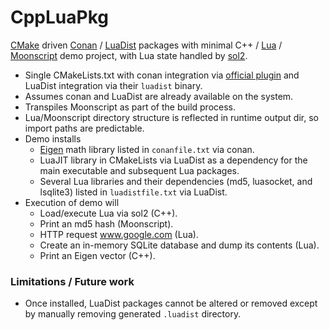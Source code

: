 # CppLuaPkg

[CMake](https://cmake.org/) driven [Conan](https://conan.io/) / [LuaDist](http://luadist.org/) packages with minimal 
C++ / [Lua](https://www.lua.org/) / [Moonscript](http://moonscript.org/) demo project, with Lua state handled by 
[sol2](https://github.com/ThePhD/sol2).

* Single CMakeLists.txt with conan integration via [official plugin](https://github.com/conan-io/cmake-conan) and 
LuaDist integration via their `luadist` binary.
* Assumes conan and LuaDist are already available on the system.
* Transpiles Moonscript as part of the build process.
* Lua/Moonscript directory structure is reflected in runtime output dir, so import paths are predictable.
* Demo installs 
    - [Eigen](http://eigen.tuxfamily.org/index.php?title=Main_Page) math library listed in `conanfile.txt` via conan.
    - LuaJIT library in CMakeLists via LuaDist as a dependency for the main executable and subsequent Lua packages.
    - Several Lua libraries and their dependencies (md5, luasocket, and lsqlite3) listed in `luadistfile.txt` via 
    LuaDist.
* Execution of demo will
    - Load/execute Lua via sol2 (C++).
    - Print an md5 hash (Moonscript).
    - HTTP request www.google.com (Lua).
    - Create an in-memory SQLite database and dump its contents (Lua).
    - Print an Eigen vector (C++).

### Limitations / Future work
* Once installed, LuaDist packages cannot be altered or removed except by manually removing generated `.luadist` 
directory.